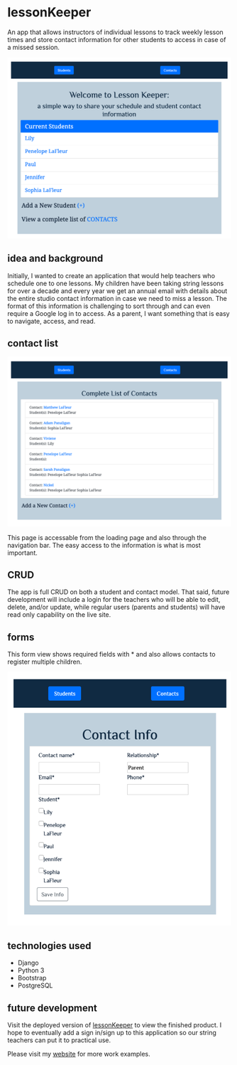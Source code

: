# lessonKeeper
An app that allows instructors of individual lessons to track weekly lesson times and store contact information for other students to access in case of a missed session.

![Homepage](staticfiles/images/homepage.png)

## idea and background

Initially, I wanted to create an application that would help teachers who schedule one to one lessons. My children
 have been taking string lessons for over a decade and every year we get an annual email with details about the
  entire studio contact information in case we need to miss a lesson. The format of this information is challenging
   to sort through and can even require a Google log in to access. As a parent, I want something that is easy to
    navigate, access, and read.
    
## contact list

![Contacts](staticfiles/images/contacts.png)

This page is accessable from the loading page and also through the navigation bar. The easy access to the information
 is what is most important.
 
## CRUD

The app is full CRUD on both a student and contact model. That said, future development will include a login for the
 teachers who will be able to edit, delete, and/or update, while regular users (parents and students) will have read
  only capability on the live site.

## forms

This form view shows required fields with * and also allows contacts to register multiple children.

![Form Example](staticfiles/images/contact-form-pic.png)

## technologies used
<ul>
<li>Django</li>
<li>Python 3</li>
<li>Bootstrap</li>
<li>PostgreSQL</li>
</ul>

## future development

Visit the deployed version of [lessonKeeper](https://lessonkeeper.herokuapp.com/) to view the finished product. I hope to eventually add a sign in/sign up to this application so our string teachers can put it to practical use. 

Please visit my [website](https://spiano.dev) for more work examples. 
